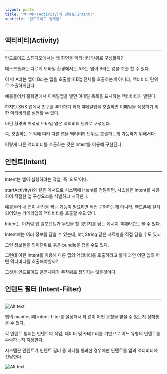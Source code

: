 ```yaml
---
layout: posts
title: "액티비티(Activity)와 인텐트(Intent)"
subtitle: "안드로이드 앱개발"
---
```


## 액티비티(Activity)
***

안드로이드 스튜디오에서는 왜 화면을 액티비티 단위로 구성할까?

데스크톱과는 다르게 모바일 환경에서는 A라는 앱이 B라는 앱을 호출 할 수 있다.

이 때 A라는 앱이 B라는 앱을 호출할때 B앱 전체를 호출하는게 아니라, 액티비티 단위로 호출하게된다.

예를들어서 홈화면에서 이메일앱을 열면 이메일 목록을 표시하는 액티비티가 열린다.

하지만 SNS 앱에서 친구를 추가하기 위해 이메일앱을 호출하면 이메일을 작성하기 위한 액티비티를 실행할 수 있다. 

이런 환경의 특성상 모바일 앱은 액티비티 단위로 구성된다. 

즉, 호출하는 목적에 따라 다른 앱을 액티비티 단위로 호출하는게 가능하기 위해서다.

이렇게 다른 액티비티를 호출하는 것은 Intent를 이용해 구현된다.


## 인텐트(Intent)
***

Intent는 앱이 실행하려는 작업, 즉 '의도'이다.

startActivity()와 같은 메서드로 시스템에 Intent를 전달하면, 시스템은 Intent를 사용하여 적절한 앱 구성요소를 식별하고 시작한다.

예를들어 내 앱이 사진을 찍는 기능이 필요하면 직접 구현하는게 아니라, 핸드폰에 설치되어있는 카메라앱의 액티비티를 호출할 수도 있다.

Intent는 이처럼 앱 컴포넌트가 무엇을 할 것인지를 담는 메시지 객체라고도 볼 수 있다.

Intent에는 여러 정보를 담을 수 있는데, Int, String 같은 자료형을 직접 담을 수도 있고

그런 정보들을 의미단위로 묶은 bundle을 담을 수도 있다.

<script src="https://gist.github.com/bsw112/c0aacdf12ca6b84bb2aceef28505e158.js"></script>


그런데 이런 Intent를 이용해 다른 앱의 액티비티를 호출하려고 할때 과연 어떤 앱의 어떤 액티비티를 호출해야할까?

그것을 안드로이드 운영체제가 무작위로 정하지는 않을것이다.


## 인텐트 필터 (Intent-Filter)
***

![Alt text](https://i1.wp.com/tutorial.eyehunts.com/wp-content/uploads/2018/06/what-is-android-Intent-Filters-examples.png?resize=732%2C539&ssl=1)

앱의 manifest에 intent-filter를 설정해서 이 앱이 어떤 요청을 받을 수 있는지 정해놓을 수 있다.

각 인텐트 필터는 인텐트의 작업, 데이터 및 카테고리를 기반으로 어느 유형의 인텐트를 수락하는지 지정한다.

시스템은 인텐트가 인텐트 필터 중 하나를 통과한 경우에만 인텐트를 앱의 액티비티에 전달한다.

![Alt text](https://i1.wp.com/tutorial.eyehunts.com/wp-content/uploads/2018/06/what-is-Intent-Filters-and-example-demonstration.png?resize=732%2C590&ssl=1)



















